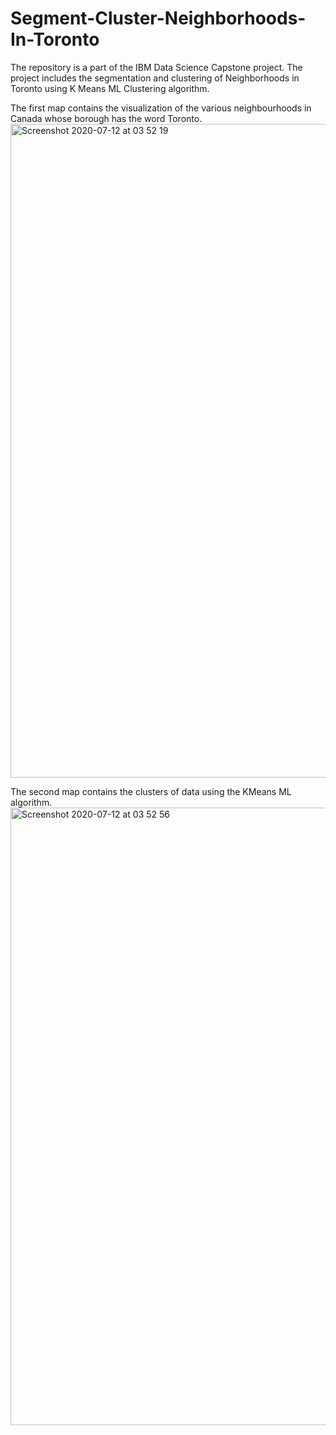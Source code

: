 # Segment-Cluster-Neighborhoods-In-Toronto

The repository is a part of the IBM Data Science Capstone project. 
The project includes the segmentation and clustering of Neighborhoods in Toronto using K Means ML Clustering algorithm.

The first map contains the visualization of the various neighbourhoods in Canada whose borough has the word Toronto.
<img width="1046" alt="Screenshot 2020-07-12 at 03 52 19" src="https://user-images.githubusercontent.com/57965656/87237289-c3a49080-c3f4-11ea-8914-cafabb4b3633.png">

The second map contains the clusters of data using the KMeans ML algorithm.
<img width="988" alt="Screenshot 2020-07-12 at 03 52 56" src="https://user-images.githubusercontent.com/57965656/87237334-61985b00-c3f5-11ea-8a94-2be1229a88b4.png">
